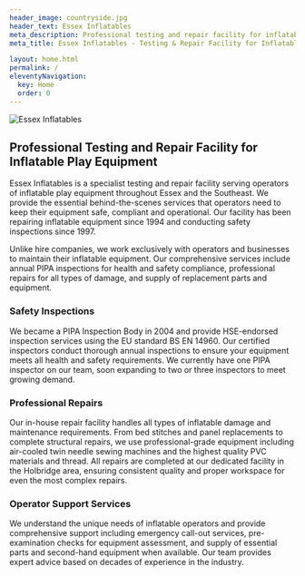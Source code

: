 ```yaml
---
header_image: countryside.jpg
header_text: Essex Inflatables
meta_description: Professional testing and repair facility for inflatable play equipment. PIPA inspections, comprehensive repairs, and operator support services across Essex and Southeast England.
meta_title: Essex Inflatables - Testing & Repair Facility for Inflatable Equipment

layout: home.html
permalink: /
eleventyNavigation:
  key: Home
  order: 0
---
```


![Essex Inflatables](/images/essex-banner.jpg)

## Professional Testing and Repair Facility for Inflatable Play Equipment

Essex Inflatables is a specialist testing and repair facility serving operators of inflatable play equipment throughout Essex and the Southeast. We provide the essential behind-the-scenes services that operators need to keep their equipment safe, compliant and operational. Our facility has been repairing inflatable equipment since 1994 and conducting safety inspections since 1997.

Unlike hire companies, we work exclusively with operators and businesses to maintain their inflatable equipment. Our comprehensive services include annual PIPA inspections for health and safety compliance, professional repairs for all types of damage, and supply of replacement parts and equipment.

### Safety Inspections

We became a PIPA Inspection Body in 2004 and provide HSE-endorsed inspection services using the EU standard BS EN 14960. Our certified inspectors conduct thorough annual inspections to ensure your equipment meets all health and safety requirements. We currently have one PIPA inspector on our team, soon expanding to two or three inspectors to meet growing demand.

### Professional Repairs

Our in-house repair facility handles all types of inflatable damage and maintenance requirements. From bed stitches and panel replacements to complete structural repairs, we use professional-grade equipment including air-cooled twin needle sewing machines and the highest quality PVC materials and thread. All repairs are completed at our dedicated facility in the Holbridge area, ensuring consistent quality and proper workspace for even the most complex repairs.

### Operator Support Services

We understand the unique needs of inflatable operators and provide comprehensive support including emergency call-out services, pre-examination checks for equipment assessment, and supply of essential parts and second-hand equipment when available. Our team provides expert advice based on decades of experience in the industry.

